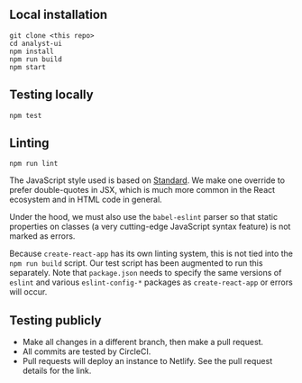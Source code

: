 ## Local installation

```
git clone <this repo>
cd analyst-ui
npm install
npm run build
npm start
```

## Testing locally

```
npm test
```

## Linting

```
npm run lint
```

The JavaScript style used is based on [Standard](https://standardjs.com/).
We make one override to prefer double-quotes in JSX, which is much
more common in the React ecosystem and in HTML code in general.

Under the hood, we must also use the `babel-eslint` parser so that static
properties on classes (a very cutting-edge JavaScript syntax feature) is not
marked as errors.

Because `create-react-app` has its own linting system, this is not tied into
the `npm run build` script. Our test script has been augmented to run this
separately. Note that `package.json` needs to specify the same versions of `eslint`
and various `eslint-config-*` packages as `create-react-app` or errors will occur.

## Testing publicly

- Make all changes in a different branch, then make a pull request.
- All commits are tested by CircleCI.
- Pull requests will deploy an instance to Netlify. See the pull request details for the link.
